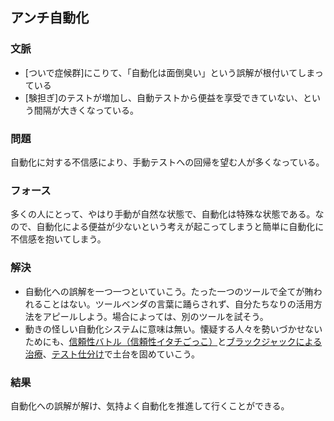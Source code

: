 ## アンチ自動化
### 文脈
* [ついで症候群]にこりて、「自動化は面倒臭い」という誤解が根付いてしまっている
* [験担ぎ]のテストが増加し、自動テストから便益を享受できていない、という間隔が大きくなっている。

### 問題
自動化に対する不信感により、手動テストへの回帰を望む人が多くなっている。

### フォース
多くの人にとって、やはり手動が自然な状態で、自動化は特殊な状態である。なので、自動化による便益が少ないという考えが起こってしまうと簡単に自動化に不信感を抱いてしまう。

### 解決
* 自動化への誤解を一つ一つといていこう。たった一つのツールで全てが賄われることはない。ツールベンダの言葉に踊らされず、自分たちなりの活用方法をアピールしよう。場合によっては、別のツールを試そう。
* 動きの怪しい自動化システムに意味は無い。懐疑する人々を勢いづかせないためにも、[信頼性バトル（信頼性イタチごっこ）](Cat-and-MouseGameofReliability.html)と[ブラックジャックによる治療](QuakAndExpensiveGoodDoctor.html)、[テスト仕分け](TestClassification.html)で土台を固めていこう。

### 結果
自動化への誤解が解け、気持よく自動化を推進して行くことができる。
